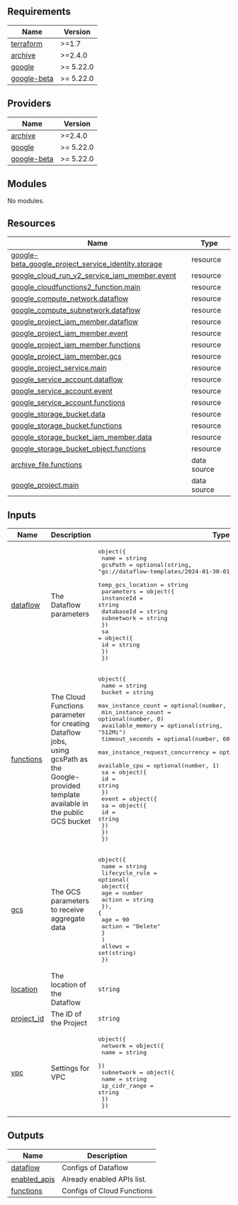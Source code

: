 <!-- BEGIN_TF_DOCS -->
## Requirements

| Name | Version |
|------|---------|
| <a name="requirement_terraform"></a> [terraform](#requirement\_terraform) | >=1.7 |
| <a name="requirement_archive"></a> [archive](#requirement\_archive) | >=2.4.0 |
| <a name="requirement_google"></a> [google](#requirement\_google) | >= 5.22.0 |
| <a name="requirement_google-beta"></a> [google-beta](#requirement\_google-beta) | >= 5.22.0 |

## Providers

| Name | Version |
|------|---------|
| <a name="provider_archive"></a> [archive](#provider\_archive) | >=2.4.0 |
| <a name="provider_google"></a> [google](#provider\_google) | >= 5.22.0 |
| <a name="provider_google-beta"></a> [google-beta](#provider\_google-beta) | >= 5.22.0 |

## Modules

No modules.

## Resources

| Name | Type |
|------|------|
| [google-beta_google_project_service_identity.storage](https://registry.terraform.io/providers/hashicorp/google-beta/latest/docs/resources/google_project_service_identity) | resource |
| [google_cloud_run_v2_service_iam_member.event](https://registry.terraform.io/providers/hashicorp/google/latest/docs/resources/cloud_run_v2_service_iam_member) | resource |
| [google_cloudfunctions2_function.main](https://registry.terraform.io/providers/hashicorp/google/latest/docs/resources/cloudfunctions2_function) | resource |
| [google_compute_network.dataflow](https://registry.terraform.io/providers/hashicorp/google/latest/docs/resources/compute_network) | resource |
| [google_compute_subnetwork.dataflow](https://registry.terraform.io/providers/hashicorp/google/latest/docs/resources/compute_subnetwork) | resource |
| [google_project_iam_member.dataflow](https://registry.terraform.io/providers/hashicorp/google/latest/docs/resources/project_iam_member) | resource |
| [google_project_iam_member.event](https://registry.terraform.io/providers/hashicorp/google/latest/docs/resources/project_iam_member) | resource |
| [google_project_iam_member.functions](https://registry.terraform.io/providers/hashicorp/google/latest/docs/resources/project_iam_member) | resource |
| [google_project_iam_member.gcs](https://registry.terraform.io/providers/hashicorp/google/latest/docs/resources/project_iam_member) | resource |
| [google_project_service.main](https://registry.terraform.io/providers/hashicorp/google/latest/docs/resources/project_service) | resource |
| [google_service_account.dataflow](https://registry.terraform.io/providers/hashicorp/google/latest/docs/resources/service_account) | resource |
| [google_service_account.event](https://registry.terraform.io/providers/hashicorp/google/latest/docs/resources/service_account) | resource |
| [google_service_account.functions](https://registry.terraform.io/providers/hashicorp/google/latest/docs/resources/service_account) | resource |
| [google_storage_bucket.data](https://registry.terraform.io/providers/hashicorp/google/latest/docs/resources/storage_bucket) | resource |
| [google_storage_bucket.functions](https://registry.terraform.io/providers/hashicorp/google/latest/docs/resources/storage_bucket) | resource |
| [google_storage_bucket_iam_member.data](https://registry.terraform.io/providers/hashicorp/google/latest/docs/resources/storage_bucket_iam_member) | resource |
| [google_storage_bucket_object.functions](https://registry.terraform.io/providers/hashicorp/google/latest/docs/resources/storage_bucket_object) | resource |
| [archive_file.functions](https://registry.terraform.io/providers/hashicorp/archive/latest/docs/data-sources/file) | data source |
| [google_project.main](https://registry.terraform.io/providers/hashicorp/google/latest/docs/data-sources/project) | data source |

## Inputs

| Name | Description | Type | Default | Required |
|------|-------------|------|---------|:--------:|
| <a name="input_dataflow"></a> [dataflow](#input\_dataflow) | The Dataflow parameters | <pre>object({<br/>    name              = string<br/>    gcsPath           = optional(string, "gs://dataflow-templates/2024-01-30-01_RC00/GCS_Avro_to_Cloud_Spanner")<br/>    temp_gcs_location = string<br/>    parameters = object({<br/>      instanceId = string<br/>      databaseId = string<br/>      subnetwork = string<br/>    })<br/>    sa = object({<br/>      id = string<br/>    })<br/>  })</pre> | n/a | yes |
| <a name="input_functions"></a> [functions](#input\_functions) | The Cloud Functions parameter for creating Dataflow jobs,<br/>    using gcsPath as the Google-provided template available in the public GCS bucket | <pre>object({<br/>    name                             = string<br/>    bucket                           = string<br/>    max_instance_count               = optional(number, 1)<br/>    min_instance_count               = optional(number, 0)<br/>    available_memory                 = optional(string, "512Mi")<br/>    timeout_seconds                  = optional(number, 60)<br/>    max_instance_request_concurrency = optional(number, 80)<br/>    available_cpu                    = optional(number, 1)<br/>    sa = object({<br/>      id = string<br/>    })<br/>    event = object({<br/>      sa = object({<br/>        id = string<br/>      })<br/>    })<br/>  })</pre> | n/a | yes |
| <a name="input_gcs"></a> [gcs](#input\_gcs) | The GCS parameters to receive aggregate data | <pre>object({<br/>    name = string<br/>    lifecycle_rule = optional(<br/>      object({<br/>        age    = number<br/>        action = string<br/>        }), {<br/>        age    = 90<br/>        action = "Delete"<br/>      }<br/>    )<br/>    allows = set(string)<br/>  })</pre> | n/a | yes |
| <a name="input_location"></a> [location](#input\_location) | The location of the Dataflow | `string` | n/a | yes |
| <a name="input_project_id"></a> [project\_id](#input\_project\_id) | The ID of the Project | `string` | n/a | yes |
| <a name="input_vpc"></a> [vpc](#input\_vpc) | Settings for VPC | <pre>object({<br/>    network = object({<br/>      name = string<br/>    })<br/>    subnetwork = object({<br/>      name          = string<br/>      ip_cidr_range = string<br/>    })<br/>  })</pre> | n/a | yes |

## Outputs

| Name | Description |
|------|-------------|
| <a name="output_dataflow"></a> [dataflow](#output\_dataflow) | Configs of Dataflow |
| <a name="output_enabled_apis"></a> [enabled\_apis](#output\_enabled\_apis) | Already enabled APIs list. |
| <a name="output_functions"></a> [functions](#output\_functions) | Configs of Cloud Functions |
<!-- END_TF_DOCS -->
